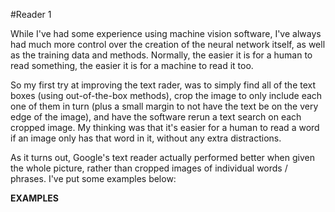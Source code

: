 #Reader 1

While I've had some experience using machine vision software, I've always had much more control over the creation of the neural network itself, as well as the training data and methods. Normally, the easier it is for a human to read something, the easier it is for a machine to read it too.

So my first try at improving the text rader, was to simply find all of the text boxes (using out-of-the-box methods), crop the image to only include each one of them in turn (plus a small margin to not have the text be on the very edge of the image), and have the software rerun a text search on each cropped image. My thinking was that it's easier for a human to read a word if an image only has that word in it, without any extra distractions.

As it turns out, Google's text reader actually performed better when given the whole picture, rather than cropped images of individual words / phrases. I've put some examples below:

**EXAMPLES**
